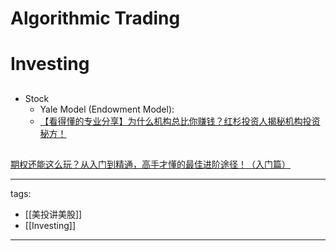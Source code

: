 # Algorithmic Trading


# Investing

## 
* Stock
  * Yale Model (Endowment Model):
  * [【看得懂的专业分享】为什么机构总比你赚钱？红杉投资人揭秘机构投资秘方！](https://www.youtube.com/watch?v=Ac3S7UYCKjQ)

##
[期权还能这么玩？从入门到精通，高手才懂的最佳进阶途径！（入门篇）](https://www.youtube.com/watch?v=RKolWS9wtUI)



---
tags:
  - [[美投讲美股]]
  - [[Investing]]
  
---
